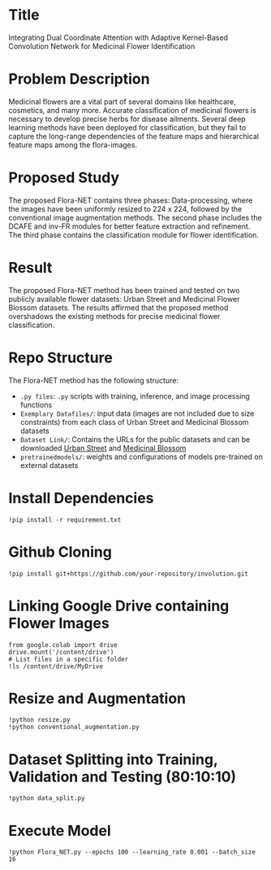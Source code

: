 # Title 
Integrating Dual Coordinate Attention with Adaptive Kernel-Based Convolution Network for Medicinal Flower Identification
 
# Problem Description
Medicinal flowers are a vital part of several domains like healthcare, cosmetics, and many more. Accurate classification of medicinal flowers is necessary to develop precise herbs for disease ailments. Several deep learning methods have been deployed for classification, but they fail to capture the long-range dependencies of the feature maps and hierarchical feature maps among the flora-images.

# Proposed Study
The proposed Flora-NET contains three phases: Data-processing, where the images have been uniformly resized to 224 x 224, followed by the conventional image augmentation methods. The second phase includes the DCAFE and inv-FR modules for better feature extraction and refinement. The third phase contains the classification module for flower identification.

# Result
The proposed Flora-NET method has been trained and tested on two publicly available flower datasets: Urban Street and Medicinal Flower Blossom datasets. The results affirmed that the proposed method overshadows the existing methods for precise medicinal flower classification.

# Repo Structure
The Flora-NET method has the following structure:
- `.py files`: `.py` scripts with training, inference, and image processing functions
- `Exemplary Datafiles/`: input data (images are not included due to size constraints) from each class of Urban Street and Medicinal Blossom datasets
- `Dataset Link/`: Contains the URLs for the public datasets and can be downloaded  [Urban Street](https://www.sciencedirect.com/science/article/pii/S0168169923002405) and [Medicinal Blossom](https://www.sciencedirect.com/science/article/pii/S0168169923002405)
- `pretrainedmodels/`: weights and configurations of models pre-trained on external datasets

# Install Dependencies
```
!pip install -r requirement.txt
```
# Github Cloning
```
!pip install git+https://github.com/your-repository/involution.git
```

# Linking Google Drive containing Flower Images 
```
from google.colab import drive
drive.mount('/content/drive')
# List files in a specific folder
!ls /content/drive/MyDrive
```

# Resize and Augmentation
```
!python resize.py
!python conventional_augmentation.py
```

# Dataset Splitting into Training, Validation and Testing (80:10:10)
```
!python data_split.py
```
# Execute Model
```
!python Flora_NET.py --epochs 100 --learning_rate 0.001 --batch_size 16
```
